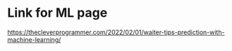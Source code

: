 # Link for ML page

https://thecleverprogrammer.com/2022/02/01/waiter-tips-prediction-with-machine-learning/
